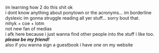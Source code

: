 im learning how 2 do this shit ok<br>
i dont know anything about ponytown or the acronyms... im borderline dyslexic im gonna struggle reading all yer stuff... sorry bout that.<br>
mhyk + coe + lotm<br>
not new fan of medias<br>
i afk here because i just wanna find other people into the stuff i like too.<br>
<b><i>please be my friend!</i></b><br>
also if you wanna sign a guestbook i have one on my website
